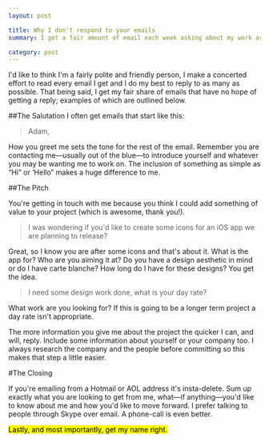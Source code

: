 ```yaml
---
layout: post

title: Why I don't respond to your emails
summary: I get a fair amount of email each week asking about my work availability, but I respond to less than half. Here's why&hellip;

category: post
---
```

I'd like to think I'm a fairly polite and friendly person, I make a concerted effort to read every email I get and I do my best to reply to as many as possible. That being said, I get my fair share of emails that have no hope of getting a reply; examples of which are outlined below.

##The Salutation
I often get emails that start like this:

> Adam,

How you greet me sets the tone for the rest of the email. Remember you are contacting me&mdash;usually out of the blue&mdash;to introduce yourself and whatever you may be wanting me to work on. The inclusion of something as simple as “Hi” or ‘Hello” makes a huge difference to me.

##The Pitch

You're getting in touch with me because you think I could add something of value to your project (which is awesome, thank you!).

> I was wondering if you'd like to create some icons for an iOS app we are planning to release?

Great, so I know you are after some icons and that's about it. What is the app for? Who are you aiming it at? Do you have a design aesthetic in mind or do I have carte blanche? How long do I have for these designs? You get the idea.

>I need some design work done, what is your day rate?

What work are you looking for? If this is going to be a longer term project a day rate isn't appropriate.

The more information you give me about the project the quicker I can, and will, reply. Include some information about yourself or your company too. I always research the company and the people before committing so this makes that step a little easier.

#The Closing

If you're emailing from a Hotmail or AOL address it's insta-delete. Sum up exactly what you are looking to get from me, what—if anything—you'd like to know about me and how you'd like to move forward. I prefer talking to people through Skype over email. A phone-call is even better.

<mark>Lastly, and most importantly, get my name right.</mark>